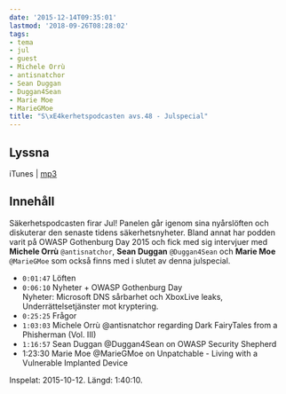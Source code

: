 ```yaml
---
date: '2015-12-14T09:35:01'
lastmod: '2018-09-26T08:28:02'
tags:
- tema
- jul
- guest
- Michele Orrù
- antisnatchor
- Sean Duggan
- Duggan4Sean
- Marie Moe
- MarieGMoe
title: "S\xE4kerhetspodcasten avs.48 - Julspecial"
---
```

## Lyssna

iTunes \| [mp3](http://traffic.libsyn.com/sakerhetspodcasten/Jul_Special_2015_mixdown.mp3)

## Innehåll

Säkerhetspodcasten firar Jul! Panelen går igenom sina nyårslöften och diskuterar
den senaste tidens säkerhetsnyheter. Bland annat har podden
varit på OWASP Gothenburg Day 2015 och fick med sig intervjuer med
**Michele Orrù** `@antisnatchor`, **Sean Duggan** `@Duggan4Sean` och
**Marie Moe** `@MarieGMoe` som också finns med i slutet av denna julspecial.

* `0:01:47` Löften
* `0:06:10` Nyheter + OWASP Gothenburg Day \
   Nyheter: Microsoft DNS sårbarhet och XboxLive leaks,
   Underrättelsetjänster mot kryptering.
* `0:25:25` Frågor
* `1:03:03` Michele Orrù @antisnatchor regarding Dark FairyTales from a
  Phisherman (Vol. III)
* `1:16:57` Sean Duggan @Duggan4Sean on OWASP Security Shepherd
* 1:23:30 Marie Moe @MarieGMoe on Unpatchable - Living with a Vulnerable
  Implanted Device

Inspelat: 2015-10-12. Längd: 1:40:10.
